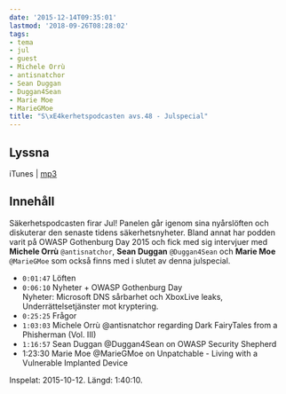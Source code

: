 ```yaml
---
date: '2015-12-14T09:35:01'
lastmod: '2018-09-26T08:28:02'
tags:
- tema
- jul
- guest
- Michele Orrù
- antisnatchor
- Sean Duggan
- Duggan4Sean
- Marie Moe
- MarieGMoe
title: "S\xE4kerhetspodcasten avs.48 - Julspecial"
---
```

## Lyssna

iTunes \| [mp3](http://traffic.libsyn.com/sakerhetspodcasten/Jul_Special_2015_mixdown.mp3)

## Innehåll

Säkerhetspodcasten firar Jul! Panelen går igenom sina nyårslöften och diskuterar
den senaste tidens säkerhetsnyheter. Bland annat har podden
varit på OWASP Gothenburg Day 2015 och fick med sig intervjuer med
**Michele Orrù** `@antisnatchor`, **Sean Duggan** `@Duggan4Sean` och
**Marie Moe** `@MarieGMoe` som också finns med i slutet av denna julspecial.

* `0:01:47` Löften
* `0:06:10` Nyheter + OWASP Gothenburg Day \
   Nyheter: Microsoft DNS sårbarhet och XboxLive leaks,
   Underrättelsetjänster mot kryptering.
* `0:25:25` Frågor
* `1:03:03` Michele Orrù @antisnatchor regarding Dark FairyTales from a
  Phisherman (Vol. III)
* `1:16:57` Sean Duggan @Duggan4Sean on OWASP Security Shepherd
* 1:23:30 Marie Moe @MarieGMoe on Unpatchable - Living with a Vulnerable
  Implanted Device

Inspelat: 2015-10-12. Längd: 1:40:10.
